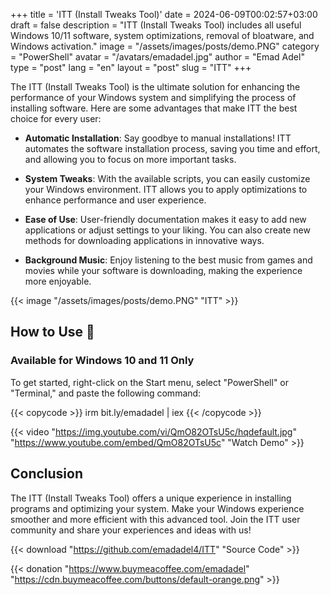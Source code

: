 +++
title = 'ITT (Install Tweaks Tool)'
date = 2024-06-09T00:02:57+03:00
draft = false
description = "ITT (Install Tweaks Tool) includes all useful Windows 10/11 software, system optimizations, removal of bloatware, and Windows activation."
image = "/assets/images/posts/demo.PNG"
category = "PowerShell"
avatar = "/avatars/emadadel.jpg"
author = "Emad Adel"
type   = "post"
lang   = "en"
layout = "post"
slug = "ITT"
+++

The ITT (Install Tweaks Tool) is the ultimate solution for enhancing the performance of your Windows system and simplifying the process of installing software. Here are some advantages that make ITT the best choice for every user:

- **Automatic Installation**: Say goodbye to manual installations! ITT automates the software installation process, saving you time and effort, and allowing you to focus on more important tasks.

- **System Tweaks**: With the available scripts, you can easily customize your Windows environment. ITT allows you to apply optimizations to enhance performance and user experience.

- **Ease of Use**: User-friendly documentation makes it easy to add new applications or adjust settings to your liking. You can also create new methods for downloading applications in innovative ways.

- **Background Music**: Enjoy listening to the best music from games and movies while your software is downloading, making the experience more enjoyable.

{{< image "/assets/images/posts/demo.PNG" "ITT" >}}

## How to Use 🚀
### Available for Windows 10 and 11 Only
To get started, right-click on the Start menu, select "PowerShell" or "Terminal," and paste the following command:

{{< copycode >}}
irm bit.ly/emadadel | iex
{{< /copycode >}}

{{< video "https://img.youtube.com/vi/QmO82OTsU5c/hqdefault.jpg" "https://www.youtube.com/embed/QmO82OTsU5c" "Watch Demo" >}}


## Conclusion

The ITT (Install Tweaks Tool) offers a unique experience in installing programs and optimizing your system. Make your Windows experience smoother and more efficient with this advanced tool. Join the ITT user community and share your experiences and ideas with us!

{{< download "https://github.com/emadadel4/ITT" "Source Code" >}}

{{< donation "https://www.buymeacoffee.com/emadadel" "https://cdn.buymeacoffee.com/buttons/default-orange.png" >}}

